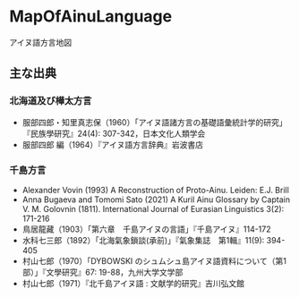 # MapOfAinuLanguage
アイヌ語方言地図

## 主な出典
### 北海道及び樺太方言
- 服部四郎・知里真志保（1960）「アイヌ語諸方言の基礎語彙統計学的研究」『民族學研究』24(4): 307-342，日本文化人類学会
- 服部四郎 編（1964）『アイヌ語方言辞典』岩波書店
### 千島方言
- Alexander Vovin (1993) A Reconstruction of Proto-Ainu. Leiden: E.J. Brill
- Anna Bugaeva and Tomomi Sato (2021) A Kuril Ainu Glossary by Captain V. M. Golovnin (1811). International Journal of Eurasian Linguistics 3(2): 171-216
- 鳥居龍藏（1903）「第六章　千島アイヌの言語」『千島アイヌ』114-172
- 水科七三郎（1892）「北海氣象鎖談(承前)」『氣象集誌　第1輯』11(9): 394-405
- 村山七郎（1970）「DYBOWSKI のシュムシュ島アイヌ語資料について（第1部）」『文學研究』67: 19-88，九州大学文学部
- 村山七郎（1971）『北千島アイヌ語 : 文献学的研究』吉川弘文館
